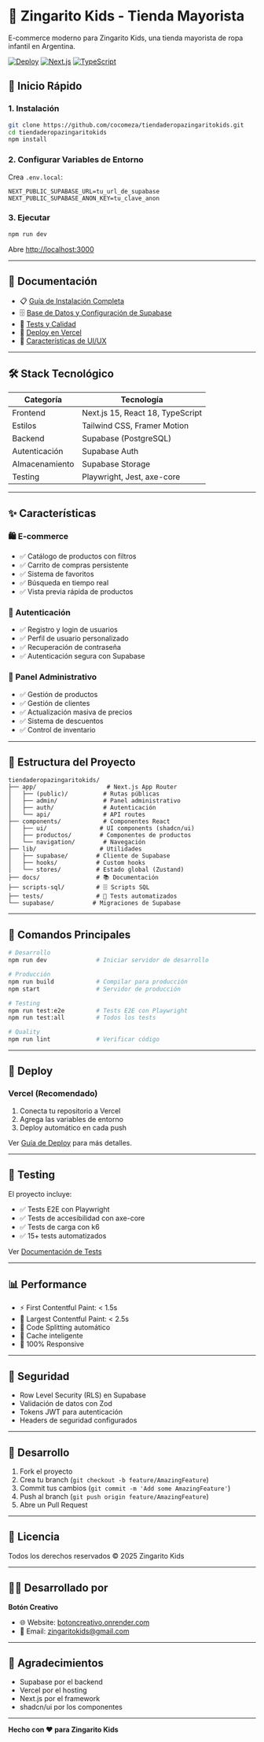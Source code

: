 # 🎨 Zingarito Kids - Tienda Mayorista

E-commerce moderno para Zingarito Kids, una tienda mayorista de ropa infantil en Argentina.

[![Deploy](https://vercel.com/button)](https://vercel.com/new)
[![Next.js](https://img.shields.io/badge/Next.js-15-black)](https://nextjs.org/)
[![TypeScript](https://img.shields.io/badge/TypeScript-5-blue)](https://www.typescriptlang.org/)

## 🚀 Inicio Rápido

### 1. Instalación
```bash
git clone https://github.com/cocomeza/tiendaderopazingaritokids.git
cd tiendaderopazingaritokids
npm install
```

### 2. Configurar Variables de Entorno
Crea `.env.local`:
```env
NEXT_PUBLIC_SUPABASE_URL=tu_url_de_supabase
NEXT_PUBLIC_SUPABASE_ANON_KEY=tu_clave_anon
```

### 3. Ejecutar
```bash
npm run dev
```

Abre [http://localhost:3000](http://localhost:3000)

---

## 📖 Documentación

- 📋 [Guía de Instalación Completa](./docs/instalacion.md)
- 🗄️ [Base de Datos y Configuración de Supabase](./docs/database.md)
- 🧪 [Tests y Calidad](./docs/tests.md)
- 🚀 [Deploy en Vercel](./docs/deploy.md)
- 🎨 [Características de UI/UX](./docs/features.md)

---

## 🛠️ Stack Tecnológico

| Categoría | Tecnología |
|-----------|-----------|
| Frontend | Next.js 15, React 18, TypeScript |
| Estilos | Tailwind CSS, Framer Motion |
| Backend | Supabase (PostgreSQL) |
| Autenticación | Supabase Auth |
| Almacenamiento | Supabase Storage |
| Testing | Playwright, Jest, axe-core |

---

## ✨ Características

### 🛍️ E-commerce
- ✅ Catálogo de productos con filtros
- ✅ Carrito de compras persistente
- ✅ Sistema de favoritos
- ✅ Búsqueda en tiempo real
- ✅ Vista previa rápida de productos

### 👥 Autenticación
- ✅ Registro y login de usuarios
- ✅ Perfil de usuario personalizado
- ✅ Recuperación de contraseña
- ✅ Autenticación segura con Supabase

### 🔐 Panel Administrativo
- ✅ Gestión de productos
- ✅ Gestión de clientes
- ✅ Actualización masiva de precios
- ✅ Sistema de descuentos
- ✅ Control de inventario

---

## 📁 Estructura del Proyecto

```
tiendaderopazingaritokids/
├── app/                    # Next.js App Router
│   ├── (public)/          # Rutas públicas
│   ├── admin/             # Panel administrativo
│   ├── auth/              # Autenticación
│   └── api/               # API routes
├── components/            # Componentes React
│   ├── ui/               # UI components (shadcn/ui)
│   ├── productos/        # Componentes de productos
│   └── navigation/        # Navegación
├── lib/                  # Utilidades
│   ├── supabase/        # Cliente de Supabase
│   ├── hooks/           # Custom hooks
│   └── stores/          # Estado global (Zustand)
├── docs/                # 📚 Documentación
├── scripts-sql/         # 🗄️ Scripts SQL
├── tests/               # 🧪 Tests automatizados
└── supabase/           # Migraciones de Supabase
```

---

## 🔧 Comandos Principales

```bash
# Desarrollo
npm run dev              # Iniciar servidor de desarrollo

# Producción
npm run build            # Compilar para producción
npm start                # Servidor de producción

# Testing
npm run test:e2e         # Tests E2E con Playwright
npm run test:all         # Todos los tests

# Quality
npm run lint             # Verificar código
```

---

## 🚀 Deploy

### Vercel (Recomendado)
1. Conecta tu repositorio a Vercel
2. Agrega las variables de entorno
3. Deploy automático en cada push

Ver [Guía de Deploy](./docs/deploy.md) para más detalles.

---

## 🧪 Testing

El proyecto incluye:
- ✅ Tests E2E con Playwright
- ✅ Tests de accesibilidad con axe-core
- ✅ Tests de carga con k6
- ✅ 15+ tests automatizados

Ver [Documentación de Tests](./docs/tests.md)

---

## 📊 Performance

- ⚡ First Contentful Paint: < 1.5s
- 🎯 Largest Contentful Paint: < 2.5s
- 🔄 Code Splitting automático
- 💾 Cache inteligente
- 📱 100% Responsive

---

## 🔐 Seguridad

- Row Level Security (RLS) en Supabase
- Validación de datos con Zod
- Tokens JWT para autenticación
- Headers de seguridad configurados

---

## 🤝 Desarrollo

1. Fork el proyecto
2. Crea tu branch (`git checkout -b feature/AmazingFeature`)
3. Commit tus cambios (`git commit -m 'Add some AmazingFeature'`)
4. Push al branch (`git push origin feature/AmazingFeature`)
5. Abre un Pull Request

---

## 📝 Licencia

Todos los derechos reservados © 2025 Zingarito Kids

---

## 👨‍💻 Desarrollado por

**Botón Creativo**
- 🌐 Website: [botoncreativo.onrender.com](https://botoncreativo.onrender.com/)
- 📧 Email: zingaritokids@gmail.com

---

## 🎉 Agradecimientos

- Supabase por el backend
- Vercel por el hosting
- Next.js por el framework
- shadcn/ui por los componentes

---

**Hecho con ❤️ para Zingarito Kids**
